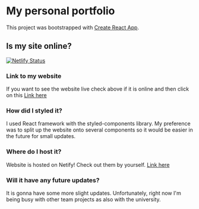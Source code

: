 # My personal portfolio

This project was bootstrapped with [Create React App](https://github.com/facebook/create-react-app).

## Is my site online?

[![Netlify Status](https://api.netlify.com/api/v1/badges/d222b699-846d-4f60-820f-e0183bd0d907/deploy-status)](https://app.netlify.com/sites/saekimon/deploys)

### Link to my website

If you want to see the website live check above if it is online and then click on this [Link here](https://saekimon.netlify.app)

### How did I styled it?

I used React framework with the styled-components library. My preference was to split up the website onto several components so it would be easier in the future for small updates.

### Where do I host it?

Website is hosted on Netify! Check out them by yourself. [Link here](https://www.netlify.com/)

### Will it have any future updates?

It is gonna have some more slight updates. Unfortunately, right now I'm being busy with other team projects as also with the university.

